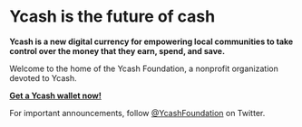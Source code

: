 # Ycash is the future of cash

**Ycash is a new digital currency for empowering local communities to take control over the money that they earn, spend, and save.**

Welcome to the home of the Ycash Foundation, a nonprofit organization devoted to Ycash.


[**Get a Ycash wallet now!**](/wallets)

For important announcements, follow [@YcashFoundation](https://twitter.com/YcashFoundation)
on Twitter.
